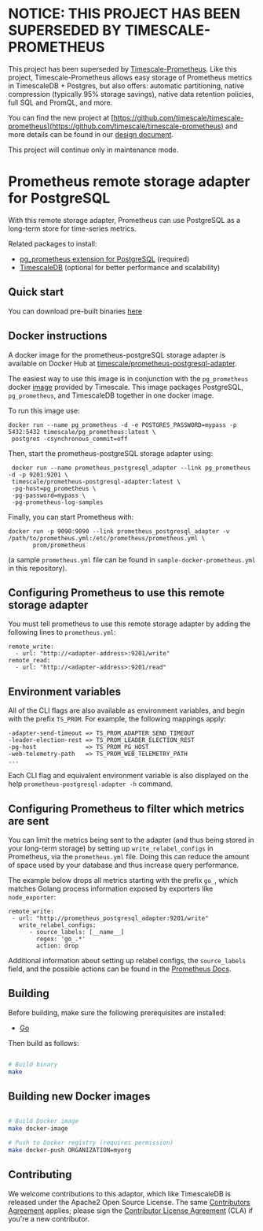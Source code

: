 # **NOTICE: THIS PROJECT HAS BEEN SUPERSEDED BY TIMESCALE-PROMETHEUS**

This project has been superseded by [Timescale-Prometheus](https://github.com/timescale/timescale-prometheus). 
Like this project, Timescale-Prometheus allows easy storage of Prometheus metrics in TimescaleDB + Postgres, 
but also offers: automatic partitioning, native compression (typically 95% storage savings), 
native data retention policies, full SQL and PromQL, and more.

You can find the new project at [https://github.com/timescale/timescale-prometheus](https://github.com/timescale/timescale-prometheus) 
and more details can be found in our [design document](https://tsdb.co/prom-design-doc).

This project will continue only in maintenance mode.

# Prometheus remote storage adapter for PostgreSQL

With this remote storage adapter, Prometheus can use PostgreSQL as a long-term store for time-series metrics.

Related packages to install:
- [pg_prometheus extension for PostgreSQL](https://github.com/timescale/pg_prometheus) (required)
- [TimescaleDB](https://github.com/timescale/timescaledb) (optional
for better performance and scalability)

## Quick start

You can download pre-built binaries [here](https://github.com/timescale/prometheus-postgresql-adapter/releases)

## Docker instructions

A docker image for the prometheus-postgreSQL storage adapter is available
on Docker Hub at [timescale/prometheus-postgresql-adapter](https://hub.docker.com/r/timescale/prometheus-postgresql-adapter/).

The easiest way to use this image is in conjunction with the `pg_prometheus`
docker [image](https://hub.docker.com/r/timescale/pg_prometheus/) provided by Timescale.
This image packages PostgreSQL, `pg_prometheus`, and TimescaleDB together in one
docker image.

To run this image use:
```
docker run --name pg_prometheus -d -e POSTGRES_PASSWORD=mypass -p 5432:5432 timescale/pg_prometheus:latest \
 postgres -csynchronous_commit=off
```

Then, start the prometheus-postgreSQL storage adapter using:
```
 docker run --name prometheus_postgresql_adapter --link pg_prometheus -d -p 9201:9201 \
 timescale/prometheus-postgresql-adapter:latest \
 -pg-host=pg_prometheus \
 -pg-password=mypass \
 -pg-prometheus-log-samples
```

Finally, you can start Prometheus with:
```
docker run -p 9090:9090 --link prometheus_postgresql_adapter -v /path/to/prometheus.yml:/etc/prometheus/prometheus.yml \
       prom/prometheus
```
(a sample `prometheus.yml` file can be found in `sample-docker-prometheus.yml` in this repository).

## Configuring Prometheus to use this remote storage adapter

You must tell prometheus to use this remote storage adapter by adding the
following lines to `prometheus.yml`:
```
remote_write:
  - url: "http://<adapter-address>:9201/write"
remote_read:
  - url: "http://<adapter-address>:9201/read"
```

## Environment variables

All of the CLI flags are also available as environment variables, and begin with the prefix `TS_PROM`.
For example, the following mappings apply:

```
-adapter-send-timeout => TS_PROM_ADAPTER_SEND_TIMEOUT
-leader-election-rest => TS_PROM_LEADER_ELECTION_REST
-pg-host              => TS_PROM_PG_HOST
-web-telemetry-path   => TS_PROM_WEB_TELEMETRY_PATH
...
```

Each CLI flag and equivalent environment variable is also displayed on the help `prometheus-postgresql-adapter -h` command.

## Configuring Prometheus to filter which metrics are sent

You can limit the metrics being sent to the adapter (and thus being stored in your long-term storage) by 
setting up `write_relabel_configs` in Prometheus, via the `prometheus.yml` file.
Doing this can reduce the amount of space used by your database and thus increase query performance. 

The example below drops all metrics starting with the prefix `go_`, which matches Golang process information
exposed by exporters like `node_exporter`:

```
remote_write:
 - url: "http://prometheus_postgresql_adapter:9201/write"
   write_relabel_configs:
      - source_labels: [__name__]
        regex: 'go_.*'
        action: drop
```

Additional information about setting up relabel configs, the `source_labels` field, and the possible actions can be found in the [Prometheus Docs](https://prometheus.io/docs/prometheus/latest/configuration/configuration/#remote_write).

## Building

Before building, make sure the following prerequisites are installed:

* [Go](https://golang.org/dl/)

Then build as follows:

```bash

# Build binary
make
```

## Building new Docker images

```bash

# Build Docker image
make docker-image

# Push to Docker registry (requires permission)
make docker-push ORGANIZATION=myorg
```

## Contributing

We welcome contributions to this adaptor, which like TimescaleDB is released under the Apache2 Open Source License.  The same [Contributors Agreement](//github.com/timescale/timescaledb/blob/master/CONTRIBUTING.md) applies; please sign the [Contributor License Agreement](https://cla-assistant.io/timescale/prometheus-postgresql-adapter) (CLA) if you're a new contributor.
